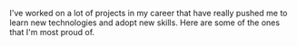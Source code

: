 I've worked on a lot of projects in my career that have really pushed me to learn new technologies and adopt new skills. Here are some of the ones that I'm most proud of.
